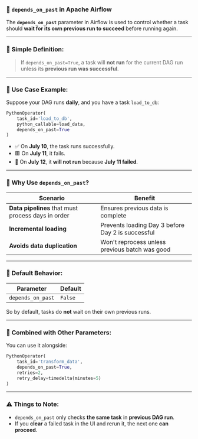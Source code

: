 ### 🔁 `depends_on_past` in Apache Airflow

The **`depends_on_past`** parameter in Airflow is used to control whether a task should **wait for its own previous run to succeed** before running again.

---

### 🧠 **Simple Definition:**

> If `depends_on_past=True`, a task will **not run** for the current DAG run unless its **previous run was successful**.

---

### 📅 **Use Case Example:**

Suppose your DAG runs **daily**, and you have a task `load_to_db`:

```python
PythonOperator(
    task_id='load_to_db',
    python_callable=load_data,
    depends_on_past=True
)
```

* ✅ On **July 10**, the task runs successfully.
* 🟥 On **July 11**, it fails.
* 🔁 On **July 12**, it **will not run** because **July 11 failed**.

---

### 🧩 **Why Use `depends_on_past`?**

| Scenario                                           | Benefit                                           |
| -------------------------------------------------- | ------------------------------------------------- |
| **Data pipelines** that must process days in order | Ensures previous data is complete                 |
| **Incremental loading**                            | Prevents loading Day 3 before Day 2 is successful |
| **Avoids data duplication**                        | Won't reprocess unless previous batch was good    |

---

### 🔄 **Default Behavior:**

| Parameter         | Default |
| ----------------- | ------- |
| `depends_on_past` | `False` |

So by default, tasks do **not** wait on their own previous runs.

---

### 🔐 **Combined with Other Parameters:**

You can use it alongside:

```python
PythonOperator(
    task_id='transform_data',
    depends_on_past=True,
    retries=2,
    retry_delay=timedelta(minutes=5)
)
```

---

### ⚠️ Things to Note:

* `depends_on_past` only checks **the same task** in **previous DAG run**.
* If you **clear** a failed task in the UI and rerun it, the next one **can proceed**.
